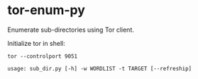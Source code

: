 # tor-enum-py

Enumerate sub-directories using Tor client.

Initialize tor in shell:

```
tor --controlport 9051
```


```
usage: sub_dir.py [-h] -w WORDLIST -t TARGET [--refreship]
```
